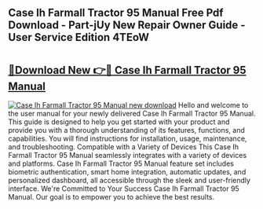 ## Case Ih Farmall Tractor 95 Manual Free Pdf Download - Part-jUy New Repair Owner Guide - User Service Edition 4TEoW

# <h2><a href="http://bc64319.oget.top/?id=Case+Ih+Farmall+Tractor+95+Manual">🔗Download New 👉🔴 Case Ih Farmall Tractor 95 Manual</a></h2>

[![Case Ih Farmall Tractor 95 Manual new download](https://i.imgur.com/5g1atiW.png)](http://bc64319.oget.top/?id=Case+Ih+Farmall+Tractor+95+Manual)
Hello and welcome to the user manual for your newly delivered Case Ih Farmall Tractor 95 Manual. This guide is designed to help you get started with your product and provide you with a thorough understanding of its features, functions, and capabilities. You will find instructions for installation, usage, maintenance, and troubleshooting. Compatible with a Variety of Devices This Case Ih Farmall Tractor 95 Manual seamlessly integrates with a variety of devices and platforms. Case Ih Farmall Tractor 95 Manual feature set includes biometric authentication, smart home integration, automatic updates, and personalized dashboard, all accessible through the sleek and user-friendly interface. We're Committed to Your Success Case Ih Farmall Tractor 95 Manual. Our goal is to empower you to achieve the best results.
